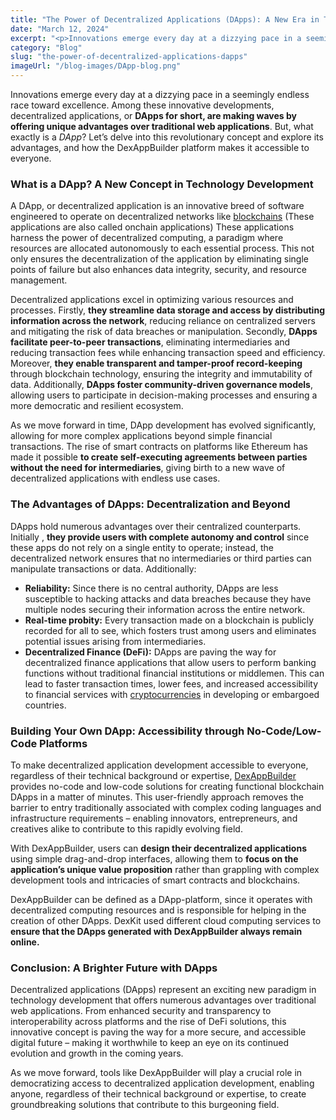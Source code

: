 ```yaml
---
title: "The Power of Decentralized Applications (DApps): A New Era in Technology Development"
date: "March 12, 2024"
excerpt: "<p>Innovations emerge every day at a dizzying pace in a seemingly endless race toward excellence. Among these innovative developments, decentralized applications, or DApps for short,&hellip;</p> "
category: "Blog"
slug: "the-power-of-decentralized-applications-dapps"
imageUrl: "/blog-images/DApp-blog.png"
---
```


Innovations emerge every day at a dizzying pace in a seemingly endless race toward excellence. Among these innovative developments, decentralized applications, or **DApps for short, are making waves by offering unique advantages over traditional web applications**. But, what exactly is a _DApp_? Let’s delve into this revolutionary concept and explore its advantages, and how the DexAppBuilder platform makes it accessible to everyone.

### What is a DApp? A New Concept in Technology Development

A DApp, or decentralized application is an innovative breed of software engineered to operate on decentralized networks like [blockchains](https://dexkit.com/embarking-on-blockchain-networks-understanding-and-their-transformative-applications/) (These applications are also called onchain applications) These applications harness the power of decentralized computing, a paradigm where resources are allocated autonomously to each essential process. This not only ensures the decentralization of the application by eliminating single points of failure but also enhances data integrity, security, and resource management.

Decentralized applications excel in optimizing various resources and processes. Firstly, **they streamline data storage and access by distributing information across the network**, reducing reliance on centralized servers and mitigating the risk of data breaches or manipulation. Secondly, **DApps facilitate peer-to-peer transactions**, eliminating intermediaries and reducing transaction fees while enhancing transaction speed and efficiency. Moreover, **they enable transparent and tamper-proof record-keeping** through blockchain technology, ensuring the integrity and immutability of data. Additionally, **DApps foster community-driven governance models**, allowing users to participate in decision-making processes and ensuring a more democratic and resilient ecosystem.

As we move forward in time, DApp development has evolved significantly, allowing for more complex applications beyond simple financial transactions. The rise of smart contracts on platforms like Ethereum has made it possible **to create self-executing agreements between parties without the need for intermediaries**, giving birth to a new wave of decentralized applications with endless use cases.

### The Advantages of DApps: Decentralization and Beyond

DApps hold numerous advantages over their centralized counterparts. Initially , **they provide users with complete autonomy and control** since these apps do not rely on a single entity to operate; instead, the decentralized network ensures that no intermediaries or third parties can manipulate transactions or data. Additionally:

* **Reliability:** Since there is no central authority, DApps are less susceptible to hacking attacks and data breaches because they have multiple nodes securing their information across the entire network.
* **Real-time probity:** Every transaction made on a blockchain is publicly recorded for all to see, which fosters trust among users and eliminates potential issues arising from intermediaries.
* **Decentralized Finance (DeFi):** DApps are paving the way for decentralized finance applications that allow users to perform banking functions without traditional financial institutions or middlemen. This can lead to faster transaction times, lower fees, and increased accessibility to financial services with [cryptocurrencies](https://dexkit.com/understanding-cryptocurrencies-a-hand-guide-to-decentralized-digital-currencies/) in developing or embargoed countries.

### Building Your Own DApp: Accessibility through No-Code/Low-Code Platforms

To make decentralized application development accessible to everyone, regardless of their technical background or expertise, [DexAppBuilder](https://dexappbuilder.dexkit.com) provides no-code and low-code solutions for creating functional blockchain DApps in a matter of minutes. This user-friendly approach removes the barrier to entry traditionally associated with complex coding languages and infrastructure requirements – enabling innovators, entrepreneurs, and creatives alike to contribute to this rapidly evolving field.

With DexAppBuilder, users can **design their decentralized applications** using simple drag-and-drop interfaces, allowing them to **focus on the application’s unique value proposition** rather than grappling with complex development tools and intricacies of smart contracts and blockchains.

DexAppBuilder can be defined as a DApp-platform, since it operates with decentralized computing resources and is responsible for helping in the creation of other DApps. DexKit used different cloud computing services to **ensure that the DApps generated with DexAppBuilder always remain online.**

### Conclusion: A Brighter Future with DApps

Decentralized applications (DApps) represent an exciting new paradigm in technology development that offers numerous advantages over traditional web applications. From enhanced security and transparency to interoperability across platforms and the rise of DeFi solutions, this innovative concept is paving the way for a more secure, and accessible digital future – making it worthwhile to keep an eye on its continued evolution and growth in the coming years.

As we move forward, tools like DexAppBuilder will play a crucial role in democratizing access to decentralized application development, enabling anyone, regardless of their technical background or expertise, to create groundbreaking solutions that contribute to this burgeoning field.
